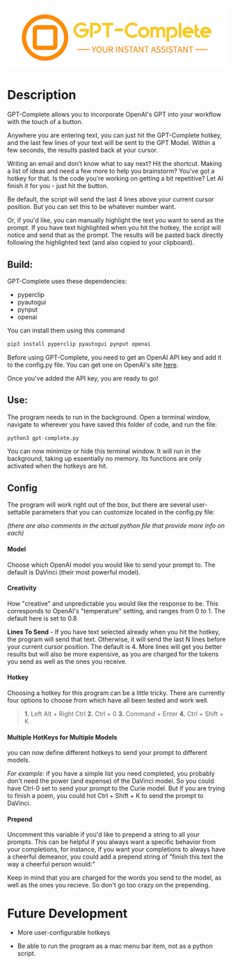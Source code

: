 ![GPT-Complete logo](photos/GPT-Complete-logo-clear-2.png)

# Description
GPT-Complete allows you to incorporate OpenAI's GPT into your workflow with the touch of a button.

Anywhere you are entering text, you can just hit the GPT-Complete hotkey, and the last few lines of your text will be sent to the GPT Model. Within a few seconds, the results pasted back at your cursor.

Writing an email and don’t know what to say next? Hit the shortcut. Making a list of ideas and need a few more to help you brainstorm? You’ve got a hotkey for that. Is the code you’re working on getting a bit repetitive? Let  AI finish it for you - just hit the button.

Be default, the script will send the last 4 lines above your current cursor position. But you can set this to be whatever number want.

Or, if you'd like, you can manually highlight the text you want to send as the prompt. If you have text highlighted when you hit the hotkey, the script will notice and send that as the prompt. The results will be pasted back directly following the highlighted text (and also copied to your clipboard).
## Build:

GPT-Complete uses these dependencies:
- pyperclip
- pyautogui
- pynput
- openai

You can install them using this command

```bash
pip3 install pyperclip pyautogui pynput openai
```

Before using GPT-Complete, you need to get an OpenAI API key and add it to the config.py file. You can get one on OpenAI's site [here](https://openai.com/blog/openai-api/).

Once you've added the API key, you are ready to go!


 ## Use:

The program needs to run in the background. Open a terminal window, navigate to wherever you have saved this folder of code, and run the file:

```py
python3 gpt-complete.py
```


You can now minimize or hide this terminal window. It will run in the background, taking up essentially no memory. Its functions are only activated when the hotkeys are hit.

## Config
The program will work right out of the box, but there are several user-settable parameters that you can customize located in the config.py file:

*(there are also comments in the actual python file that provide more info on each)*

#### Model
Choose which OpenAI model you would like to send your prompt to. The default is DaVinci (their most powerful model).

#### Creativity
How "creative" and unpredictable you would like the response to be. This corresponds to OpenAI's "temperature" setting, and ranges from 0 to 1. The default here is set to 0.8

**Lines To Send** - If you have text selected already when you hit the hotkey, the program will send that text. Otherwise, it will send the last N lines before your current cursor position.  The default is 4. More lines will get you better results but will also be more expensive, as you are charged for the tokens you send as well as the ones you receive.

#### Hotkey
Choosing a hotkey for this program can be a little tricky. There are currently four options to choose from which have all been tested and work well. 
>**1.** Left Alt + Right Ctrl
>**2.** Ctrl + 0
>**3.** Command + Enter
>**4.** Ctrl + Shift + K

#### Multiple HotKeys for Multiple Models
you can now define different hotkeys to send your prompt to different models. 

*For example:* if you have a simple list you need completed, you probably don't need the power (and expense) of the DaVinci model. So you could have Ctrl-0 set to send your prompt to the Curie model. But if you are trying to finish a poem, you could hot Ctrl + Shift + K to send the prompt to DaVinci.

#### Prepend
Uncomment this variable if you'd like to prepend a string to all your prompts. This can be helpful if you always want a specific behavior from your completions, for instance, if you want your completions to always have a cheerful demeanor, you could add a prepend string of "finish this text the way a cheerful person would:"

Keep in mind that you are charged for the words you send to the model, as well as the ones you recieve. So don't go too crazy on the prepending.



# Future Development

- More user-configurable hotkeys

- Be able to run the program as a mac menu bar item, not as a python script.
